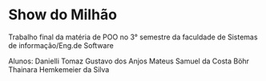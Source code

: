 # Show do Milhão
Trabalho final da matéria de POO no 3° semestre da faculdade de 
Sistemas de informação/Eng.de Software

Alunos:
Danielli Tomaz
Gustavo dos Anjos
Mateus Samuel da Costa Böhr
Thainara Hemkemeier da Silva